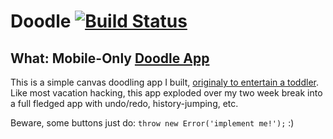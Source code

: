 # Doodle [![Build Status](https://travis-ci.org/jzacsh/doodle.svg)](https://travis-ci.org/jzacsh/doodle)

## What: Mobile-Only [Doodle App](http://jzacsh.com/doodle)

This is a simple canvas doodling app I built, [originaly to entertain a
toddler](http://goo.gl/bPihNp). Like most vacation hacking, this app exploded
over my two week break into a full fledged app with undo/redo, history-jumping,
etc.

Beware, some buttons just do: `throw new Error('implement me!');` :)
